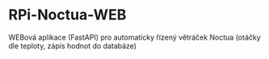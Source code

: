# RPi-Noctua-WEB
WEBová aplikace (FastAPI) pro automaticky řízený větráček Noctua (otáčky dle teploty, zápis hodnot do databáze)
